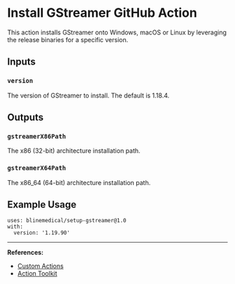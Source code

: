# Install GStreamer GitHub Action

This action installs GStreamer onto Windows, macOS or Linux by leveraging the release binaries for a specific version.

## Inputs

### `version`

The version of GStreamer to install.  The default is 1.18.4.

## Outputs

### `gstreamerX86Path`

The x86 (32-bit) architecture installation path.

### `gstreamerX64Path`

The x86_64 (64-bit) architecture installation path.

## Example Usage

```
uses: blinemedical/setup-gstreamer@1.0
with:
  version: '1.19.90'
```

-------------
**References:**
 * [Custom Actions](https://docs.github.com/en/actions/creating-actions/about-custom-actions)
 * [Action Toolkit](https://github.com/actions/toolkit)
 